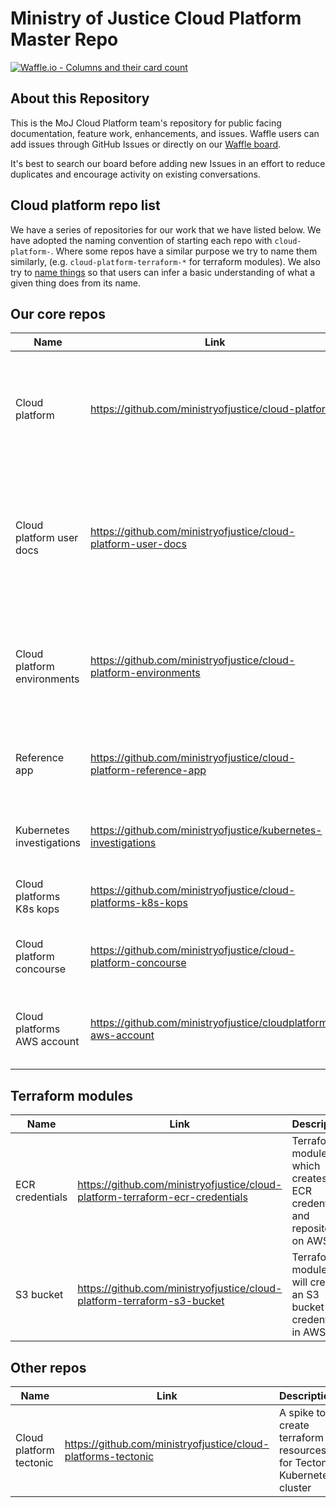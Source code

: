 # Ministry of Justice Cloud Platform Master Repo
[![Waffle.io - Columns and their card
count](https://badge.waffle.io/ministryofjustice/cloud-platform.svg?columns=all)](https://waffle.io/ministryofjustice/cloud-platform)

## About this Repository
This is the MoJ Cloud Platform team's repository for public facing
documentation, feature work, enhancements, and issues. Waffle users can add issues
through GitHub Issues or directly on our [Waffle
board](https://waffle.io/ministryofjustice/cloud-platform).

It's best to search our board before adding new Issues in an effort to
reduce duplicates and encourage activity on existing conversations.

## Cloud platform repo list

We have a series of repositories for our work that we have listed below. We have adopted the naming convention of starting each repo with `cloud-platform-`. Where some repos have a similar purpose we try to name them similarly, (e.g. `cloud-platform-terraform-*` for terraform modules). We also try to [name things](https://ministryofjustice.github.io/technical-guidance/standards/naming-things/#naming-things) so that users can infer a basic understanding of what a given thing does from its name.

## Our core repos

| Name            | Link          | Description         |
|-----------------|---------------|---------------------|
|Cloud platform   | https://github.com/ministryofjustice/cloud-platform  | MoJ cloud platform team's repository for public facing documentation, feature work, enhancements, and issues.  |
| Cloud platform user docs  | https://github.com/ministryofjustice/cloud-platform-user-docs  | The [documentation](https://ministryofjustice.github.io/cloud-platform-user-docs/#cloud-platform-user-guide) for users of the Ministry of Justice cloud platform. It explains how to deploy and run applications on the cloud platform.  |
| Cloud platform environments  | https://github.com/ministryofjustice/cloud-platform-environments  | Create environments on our Kubernetes clusters by adding your environment definition to this repo.  |
| Reference app   | https://github.com/ministryofjustice/cloud-platform-reference-app  | A reference application to follow along with the cloud platform [user guide](https://ministryofjustice.github.io/cloud-platform-user-docs/#cloud-platform-user-guide). |
| Kubernetes investigations   | https://github.com/ministryofjustice/kubernetes-investigations  | A place to collect our investigations into Kubernetes. |
| Cloud platforms K8s kops  | https://github.com/ministryofjustice/cloud-platforms-k8s-kops  | How we build Kubernetes clusters with Kops.  |
| Cloud platform concourse  | https://github.com/ministryofjustice/cloud-platform-concourse  | Concourse CI for cloud platform Kubernetes clusters.  |
| Cloud platforms AWS account  | https://github.com/ministryofjustice/cloudplatforms-aws-account  | A way of setting up a new AWS account for the cloud platform team.  |


## Terraform modules

| Name            | Link          | Description         |
|-----------------|---------------|---------------------|
| ECR credentials  | https://github.com/ministryofjustice/cloud-platform-terraform-ecr-credentials | Terraform module which creates ECR credentials and repository on AWS. |
| S3 bucket |  https://github.com/ministryofjustice/cloud-platform-terraform-s3-bucket | Terraform module that will create an S3 bucket and credentials in AWS. |


## Other repos

| Name            | Link          | Description         |
|-----------------|---------------|---------------------|
| Cloud platform tectonic |  https://github.com/ministryofjustice/cloud-platforms-tectonic  |  A spike to create terraform resources for Tectonic Kubernetes cluster |
